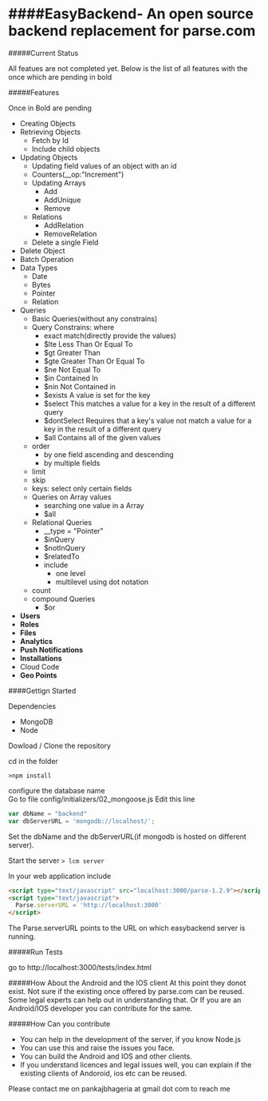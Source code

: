 ####EasyBackend- An open source backend replacement for parse.com
=======

#####Current Status

All featues are not completed yet. Below is the list of all features with the once which are pending in bold


#####Features


Once in Bold are pending

* Creating Objects
* Retrieving Objects
  * Fetch by Id
  * Include child objects
* Updating Objects
  * Updating field values of an object with an id
  * Counters(__op:"Increment")
  * Updating Arrays
    * Add
    * AddUnique
    * Remove
  * Relations
    * AddRelation
    * RemoveRelation
  * Delete a single Field
* Delete Object
* Batch Operation
* Data Types
  * Date
  * Bytes
  * Pointer
  * Relation
* Queries
  * Basic Queries(without any constrains)
  * Query Constrains: where
    * exact match(directly provide the values)
    * $lte	Less Than Or Equal To
    * $gt	Greater Than
    * $gte	Greater Than Or Equal To
    * $ne	Not Equal To
    * $in	Contained In
    * $nin	Not Contained in
    * $exists	A value is set for the key
    * $select	This matches a value for a key in the result of a different query
    * $dontSelect	Requires that a key's value not match a value for a key in the result of a different query
    * $all	Contains all of the given values
  * order
    * by one field ascending and descending
    * by multiple fields
  * limit
  * skip
  * keys: select only certain fields
  * Queries on Array values
    * searching one value in a Array
    * $all
  * Relational Queries
    * __type = "Pointer"
    * $inQuery
    * $notInQuery
    * $relatedTo
    * include
      * one level
      * multilevel using dot notation
  * count
  * compound Queries
    * $or
* **Users**
* **Roles**
* **Files**
* **Analytics**
* **Push Notifications**
* **Installations**
* Cloud Code
* **Geo Points**


####Gettign Started

Dependencies
* MongoDB
* Node
 

Dowload / Clone the repository

cd in the folder

`>npm install`

configure the database name  
Go to file config/initializers/02_mongoose.js 
Edit this line

```javascript
var dbName = "backend"
var dbServerURL = 'mongodb://localhost/'; 
```
Set the dbName and the dbServerURL(if mongodb is hosted on different server).  

Start the server
`> lcm server`

In your web application include

```html
<script type="text/javascript" src="localhost:3000/parse-1.2.9"></script>
<script type="text/javascript">
  Parse.serverURL = 'http://localhost:3000' 
</script>
```
The Parse.serverURL points to the URL on which easybackend server is running.


#####Run Tests

go to http://localhost:3000/tests/index.html

#####How About the Android and the IOS client
At this point they donot exist. Not sure if the existing once offered by parse.com can be reused. Some legal experts can help out in understanding that. Or If you are an Android/IOS developer you can contribute for the same.

#####How Can you contribute
* You can help in the development of the server, if you know Node.js
* You can use this and raise the issues you face.
* You can build the Android and IOS and other clients.
* If you understand licences and legal issues well, you can explain if the existing clients of Andoroid, ios etc can be reused.

Please contact me on pankajbhageria at gmail dot com to reach me







